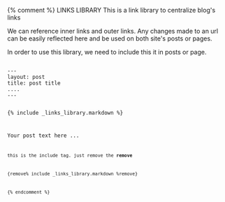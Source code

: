 {% comment %} LINKS LIBRARY
This is a link library to centralize blog's links

We can reference inner links and outer links.
Any changes made to an url can be easily reflected here
and be used on both site's posts or pages.

In order to use this library, we need to include this it
in posts or page.

<code>
---
layout: post
title: post title
....
---

{% include _links_library.markdown %}

Your post text here ...
<code>

this is the include tag. just remove the **remove**

{remove% include _links_library.markdown %remove}

{% endcomment %}

[jekyll-gh]: https://github.com/jekyll/jekyll
[jekyll]:    http://jekyllrb.com


[twb]: http://getbootstrap.com/
[twb-customize]: http://getbootstrap.com/customize/
[twb-sass]: https://github.com/twbs/bootstrap-sass
[twb-sass-release]: https://github.com/twbs/bootstrap-sass/releases

[Less]: http://lesscss.org/
[Sass]: http://sass-lang.com/
